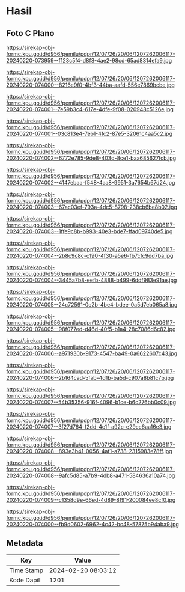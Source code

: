 # Hasil

## Foto C Plano

https://sirekap-obj-formc.kpu.go.id/d956/pemilu/pdpr/12/07/26/20/06/1207262006117-20240220-073959--f123c5f4-d8f3-4ae2-98cd-65ad8314efa9.jpg

https://sirekap-obj-formc.kpu.go.id/d956/pemilu/pdpr/12/07/26/20/06/1207262006117-20240220-074000--8216e9f0-4bf3-44ba-aafd-556e7869bcbe.jpg

https://sirekap-obj-formc.kpu.go.id/d956/pemilu/pdpr/12/07/26/20/06/1207262006117-20240220-074001--7e59b3c4-617e-4dfe-9f08-020948c5126e.jpg

https://sirekap-obj-formc.kpu.go.id/d956/pemilu/pdpr/12/07/26/20/06/1207262006117-20240220-074001--03c813e4-7eb1-4fc2-87e5-32061c4aa5c2.jpg

https://sirekap-obj-formc.kpu.go.id/d956/pemilu/pdpr/12/07/26/20/06/1207262006117-20240220-074002--6772e785-9de8-403d-8ce1-baa685627fcb.jpg

https://sirekap-obj-formc.kpu.go.id/d956/pemilu/pdpr/12/07/26/20/06/1207262006117-20240220-074002--4147ebaa-f548-4aa8-9951-3a7654b67d24.jpg

https://sirekap-obj-formc.kpu.go.id/d956/pemilu/pdpr/12/07/26/20/06/1207262006117-20240220-074003--67ac03ef-793a-4dc5-8798-238cb6be8b02.jpg

https://sirekap-obj-formc.kpu.go.id/d956/pemilu/pdpr/12/07/26/20/06/1207262006117-20240220-074003--1ffe9c8b-b993-40e3-bde7-ffad09740de5.jpg

https://sirekap-obj-formc.kpu.go.id/d956/pemilu/pdpr/12/07/26/20/06/1207262006117-20240220-074004--2b8c9c8c-c190-4f30-a5e6-fb7cfc9dd7ba.jpg

https://sirekap-obj-formc.kpu.go.id/d956/pemilu/pdpr/12/07/26/20/06/1207262006117-20240220-074004--3445a7b8-eefb-4888-b499-6ddf983e91ae.jpg

https://sirekap-obj-formc.kpu.go.id/d956/pemilu/pdpr/12/07/26/20/06/1207262006117-20240220-074005--24c72591-0c2b-4be4-bdee-0a5d7eb065a8.jpg

https://sirekap-obj-formc.kpu.go.id/d956/pemilu/pdpr/12/07/26/20/06/1207262006117-20240220-074005--98f077ed-d46d-40f5-b1a4-28c7086d6c82.jpg

https://sirekap-obj-formc.kpu.go.id/d956/pemilu/pdpr/12/07/26/20/06/1207262006117-20240220-074006--a971930b-9173-4547-ba49-0a6622607c43.jpg

https://sirekap-obj-formc.kpu.go.id/d956/pemilu/pdpr/12/07/26/20/06/1207262006117-20240220-074006--2b164cad-5fab-4d1b-ba5d-c907a8b81c7b.jpg

https://sirekap-obj-formc.kpu.go.id/d956/pemilu/pdpr/12/07/26/20/06/1207262006117-20240220-074007--54b35356-916f-4096-b1ce-b6c276bb0c09.jpg

https://sirekap-obj-formc.kpu.go.id/d956/pemilu/pdpr/12/07/26/20/06/1207262006117-20240220-074007--3f27d764-f2dd-4c1f-a92c-e29cc6aa16e3.jpg

https://sirekap-obj-formc.kpu.go.id/d956/pemilu/pdpr/12/07/26/20/06/1207262006117-20240220-074008--893e3b41-0056-4af1-a738-2315983e78ff.jpg

https://sirekap-obj-formc.kpu.go.id/d956/pemilu/pdpr/12/07/26/20/06/1207262006117-20240220-074008--9afc5d85-a7b9-4db8-a471-584636a10a74.jpg

https://sirekap-obj-formc.kpu.go.id/d956/pemilu/pdpr/12/07/26/20/06/1207262006117-20240220-074009--c1358d9e-66ed-4d89-8f91-200084ee8cf0.jpg

https://sirekap-obj-formc.kpu.go.id/d956/pemilu/pdpr/12/07/26/20/06/1207262006117-20240220-074000--fb9d0602-6962-4c42-bc48-57875b94aba9.jpg


## Metadata

| Key        | Value               |
| ---------- | ------------------- |
| Time Stamp | 2024-02-20 08:03:12 |
| Kode Dapil | 1201                |



